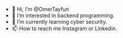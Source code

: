 - 👋 Hi, I’m @OmerTayfun
- 👀 I’m interested in backend programming.
- 🌱 I’m currently learning cyber security.
- 📫 How to reach me Instagram or Linkedin.

<!---
OmerTayfun/OmerTayfun is a ✨ special ✨ repository because its `README.md` (this file) appears on your GitHub profile.
You can click the Preview link to take a look at your changes.
--->

